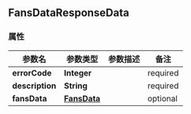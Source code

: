 <a name="FansDataResponseData"></a>
## FansDataResponseData
### 属性
参数名 | 参数类型 | 参数描述 | 备注
------------ | ------------- | ------------- | -------------
**errorCode** | **Integer** |  |  required 
**description** | **String** |  |  required 
**fansData** | [**FansData**](#FansData) |  |  optional



<markdown src="./FansData.md"/>

